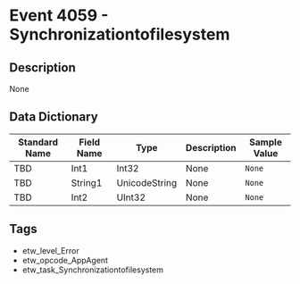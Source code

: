 # Event 4059 - Synchronizationtofilesystem

## Description
None

## Data Dictionary
|Standard Name|Field Name|Type|Description|Sample Value|
|---|---|---|---|---|
|TBD|Int1|Int32|None|`None`|
|TBD|String1|UnicodeString|None|`None`|
|TBD|Int2|UInt32|None|`None`|

## Tags
* etw_level_Error
* etw_opcode_AppAgent
* etw_task_Synchronizationtofilesystem